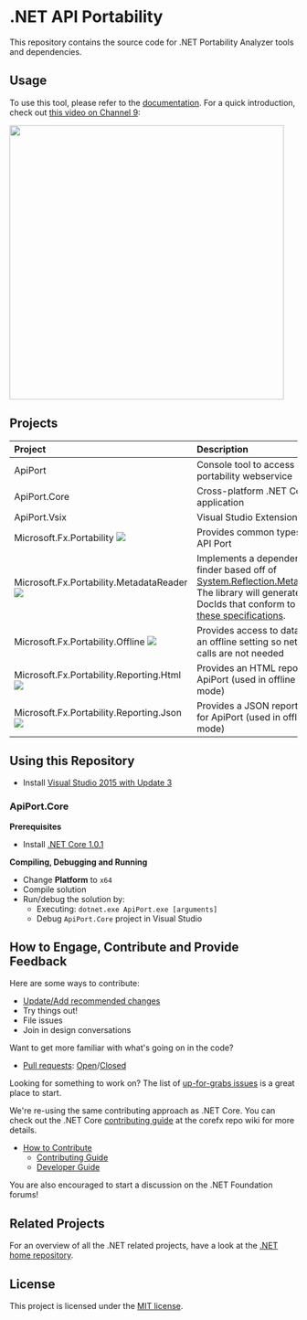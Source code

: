 # .NET API Portability

This repository contains the source code for .NET Portability Analyzer tools and
dependencies.

## Usage

To use this tool, please refer to the [documentation](docs/HowTo/Introduction.md). 
For a quick introduction, check out [this video on Channel 9][Channel 9 Video]:

[<img src="https://sec.ch9.ms/ch9/031c/f3d7672b-dd71-4a18-a8b4-37573c08031c/DotNetPortabilityAnalyzer_960.jpg" width="480" />][Channel 9 Video]

## Projects

| Project | Description |
| :------- | :----------- |
| ApiPort | Console tool to access portability webservice | 
| ApiPort.Core | Cross-platform .NET Core application | 
| ApiPort.Vsix | Visual Studio Extension | 
| Microsoft.Fx.Portability [![][Version-Portability]][myget] | Provides common types for API Port |
| Microsoft.Fx.Portability.MetadataReader [![][Version-MetadataReader]][myget] | Implements a dependency finder based off of [System.Reflection.Metadata](https://github.com/dotnet/corefx/tree/master/src/System.Reflection.Metadata). The library will generate DocIds that conform to [these specifications](https://msdn.microsoft.com/en-us/library/fsbx0t7x.aspx). |
| Microsoft.Fx.Portability.Offline [![][Version-Offline]][myget] | Provides access to data in an offline setting so network calls are not needed |
| Microsoft.Fx.Portability.Reporting.Html [![][Version-Reporting Html]][myget] | Provides an HTML report for ApiPort (used in offline mode) |
| Microsoft.Fx.Portability.Reporting.Json [![][Version-Reporting Json]][myget] | Provides a JSON reporter for ApiPort (used in offline mode) |

## Using this Repository

* Install [Visual Studio 2015 with Update 3][Visual Studio 2015]

### ApiPort.Core

__Prerequisites__

* Install [.NET Core 1.0.1](https://dot.net/core)

__Compiling, Debugging and Running__

* Change __Platform__ to `x64`
* Compile solution
* Run/debug the solution by:
    * Executing: `dotnet.exe ApiPort.exe [arguments]`
    * Debug `ApiPort.Core` project in Visual Studio

## How to Engage, Contribute and Provide Feedback

Here are some ways to contribute:
* [Update/Add recommended changes](docs/RecommendedChanges/README.md)
* Try things out!
* File issues
* Join in design conversations

Want to get more familiar with what's going on in the code?
* [Pull requests][PR]: [Open][PR-Open]/[Closed][PR-Closed]

Looking for something to work on? The list of [up-for-grabs issues][Issues-Open]
is a great place to start.

We're re-using the same contributing approach as .NET Core. You can check out 
the .NET Core [contributing guide][Contributing Guide] at the corefx repo wiki 
for more details.

* [How to Contribute][Contributing Guide]
    * [Contributing Guide][Contributing Guide]
    * [Developer Guide]

You are also encouraged to start a discussion on the .NET Foundation forums!

## Related Projects

For an overview of all the .NET related projects, have a look at the
[.NET home repository](https://github.com/Microsoft/dotnet).

## License

This project is licensed under the [MIT license](LICENSE).

[Channel 9 Video]: https://channel9.msdn.com/Blogs/Seth-Juarez/A-Brief-Look-at-the-NET-Portability-Analyzer
[Contributing Guide]: https://github.com/dotnet/corefx/wiki/Contributing
[Developer Guide]: https://github.com/dotnet/corefx/wiki/Developer-Guide
[Issues-Open]: https://github.com/Microsoft/dotnet-apiport/issues?q=is%3Aopen+is%3Aissue
[PR]: https://github.com/Microsoft/dotnet-apiport/pulls
[PR-Closed]: https://github.com/Microsoft/dotnet-apiport/pulls?q=is%3Apr+is%3Aclosed
[PR-Open]: https://github.com/Microsoft/dotnet-apiport/pulls?q=is%3Aopen+is%3Apr
[myget]: https://www.myget.org/gallery/dotnet-apiport
[Version-Portability]: https://img.shields.io/myget/dotnet-apiport/v/Microsoft.Fx.Portability.svg
[Version-MetadataReader]: https://img.shields.io/myget/dotnet-apiport/v/Microsoft.Fx.Portability.MetadataReader.svg
[Version-Offline]: https://img.shields.io/myget/dotnet-apiport/v/Microsoft.Fx.Portability.Offline.svg
[Version-Reporting Html]: https://img.shields.io/myget/dotnet-apiport/v/Microsoft.Fx.Portability.Reports.Html.svg
[Version-Reporting Json]: https://img.shields.io/myget/dotnet-apiport/v/Microsoft.Fx.Portability.Reports.Json.svg
[Visual Studio 2015]: http://www.visualstudio.com/en-us/downloads/visual-studio-2015-downloads-vs.aspx